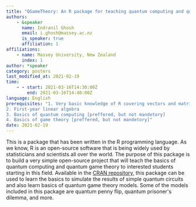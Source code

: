 ```yaml
---
title: "QGameTheory: An R package for teaching quantum computing and quantum game theory to students"
authors:
    - &speaker
      name: Indranil Ghosh
      email: i.ghosh@massey.ac.nz
      is_speaker: true
      affiliation: 1
affiliations:
    - name: Massey University, New Zealand
      index: 1
author: *speaker
category: posters
last_modified_at: 2021-02-19
time:
    - - start: 2021-03-16T14:30:00Z
        end: 2021-03-16T14:40:00Z
language: English
prerequisites: "1. Very basic knowledge of R covering vectors and matrices
2. First-year linear algebra
3. Basics of quantum computing [preffered, but not mandetory]
4. Basics of game theory [preffered, but not mandetory]"
date: 2021-02-19
---
```

This is a package that has been written in the R programming language. As we know, R is an open-source software that is being widely used by statisticians and scientists all over the world. The purpose of this package is to build a very simple open-source project that will teach the basics of quantum computing and quantum game theory to interested students starting in this field. Available in the [CRAN repository](https://cran.r-project.org/web/packages/QGameTheory/index.html), this package can be used to learn the basics to simulate the results of simple quantum circuits and also learn basics of quantum game theory models. Some of the models included in this package are quantum penny flip, quantum prisoner's dilemma, and more.
